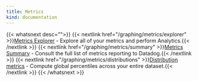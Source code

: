 ```yaml
---
title: Metrics
kind: documentation
---
```


{{< whatsnext desc="">}}
    {{< nextlink href="/graphing/metrics/explorer" >}}<u>Metrics Explorer</u> - Explore all of your metrics and perform Analytics.{{< /nextlink >}}
    {{< nextlink href="/graphing/metrics/summary" >}}<u>Metrics Summary</u> - Consult the full list of metrics reporting to Datadog.{{< /nextlink >}}
    {{< nextlink href="/graphing/metrics/distributions" >}}<u>Distribution metrics</u> - Compute global percentiles across your entire dataset.{{< /nextlink >}}
{{< /whatsnext >}}
